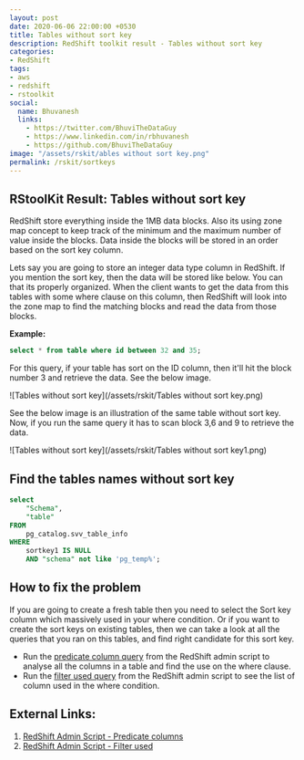 ```yaml
---
layout: post
date: 2020-06-06 22:00:00 +0530
title: Tables without sort key
description: RedShift toolkit result - Tables without sort key
categories:
- RedShift
tags:
- aws
- redshift
- rstoolkit
social:
  name: Bhuvanesh
  links:
    - https://twitter.com/BhuviTheDataGuy
    - https://www.linkedin.com/in/rbhuvanesh
    - https://github.com/BhuviTheDataGuy
image: "/assets/rskit/ables without sort key.png"
permalink: /rskit/sortkeys
---
```


## RStoolKit Result: Tables without sort key

RedShift store everything inside the 1MB data blocks. Also its using zone map concept to keep track of the minimum and the maximum number of value inside the blocks. Data inside the blocks will be stored in an order based on the sort key column.

Lets say you are going to store an integer data type column in RedShift. If you mention the sort key, then the data will be stored like below. You can that its properly organized. When the client wants to get the data from this tables with some where clause on this column, then RedShift will look into the zone map to find the matching blocks and read the data from those blocks.

**Example:**

```sql
select * from table where id between 32 and 35;
```

For this query, if your table has sort on the ID column, then it'll hit the block number 3 and retrieve the data. See the below image.

![Tables without sort key](/assets/rskit/Tables without sort key.png)

See the below image is an illustration of the same table without sort key. Now, if you run the same query it has to scan block 3,6 and 9 to retrieve the data. 

![Tables without sort key](/assets/rskit/Tables without sort key1.png)

## Find the tables names without sort key

```sql
select
	"Schema",
	"table"
FROM
	pg_catalog.svv_table_info
WHERE
	sortkey1 IS NULL
	AND "schema" not like 'pg_temp%';
```

## How to fix the problem

If you are going to create a fresh table then you need to select the Sort key column which massively used in your where condition. Or if you want to create the sort keys on existing tables, then we can take a look at all the queries that you ran on this tables, and find right candidate for this sort key.

- Run the [predicate column query](https://github.com/awslabs/amazon-redshift-utils/blob/master/src/AdminScripts/predicate_columns.sql) from the RedShift admin script to analyse all the columns in a table and find the use on the where clause.
- Run the [filter used query](https://github.com/awslabs/amazon-redshift-utils/blob/master/src/AdminScripts/filter_used.sql) from the RedShift admin script to see the list of column used in the where condition.

## External Links:

1. [RedShift Admin Script - Predicate columns](https://github.com/awslabs/amazon-redshift-utils/blob/master/src/AdminScripts/predicate_columns.sql)
2. [RedShift Admin Script - Filter used](https://github.com/awslabs/amazon-redshift-utils/blob/master/src/AdminScripts/filter_used.sql)